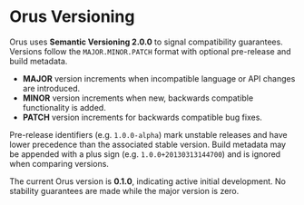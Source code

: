 # Orus Versioning

Orus uses **Semantic Versioning 2.0.0** to signal compatibility guarantees.
Versions follow the `MAJOR.MINOR.PATCH` format with optional pre-release and
build metadata.

- **MAJOR** version increments when incompatible language or API changes are
  introduced.
- **MINOR** version increments when new, backwards compatible functionality is
  added.
- **PATCH** version increments for backwards compatible bug fixes.

Pre-release identifiers (e.g. `1.0.0-alpha`) mark unstable releases and have
lower precedence than the associated stable version. Build metadata may be
appended with a plus sign (e.g. `1.0.0+20130313144700`) and is ignored when
comparing versions.

The current Orus version is **0.1.0**, indicating active initial development.
No stability guarantees are made while the major version is zero.
